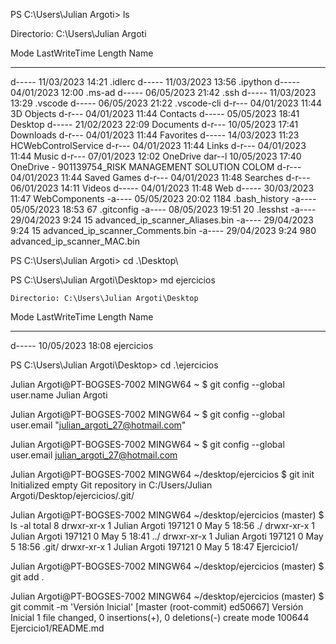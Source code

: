 PS C:\Users\Julian Argoti> ls

Directorio: C:\Users\Julian Argoti

Mode                 LastWriteTime         Length Name
----                 -------------         ------ ----
d-----        11/03/2023     14:21                .idlerc
d-----        11/03/2023     13:56                .ipython
d-----        04/01/2023     12:00                .ms-ad
d-----        06/05/2023     21:42                .ssh
d-----        11/03/2023     13:29                .vscode
d-----        06/05/2023     21:22                .vscode-cli
d-r---        04/01/2023     11:44                3D Objects
d-r---        04/01/2023     11:44                Contacts
d-----        05/05/2023     18:41                Desktop
d-----        21/02/2023     22:09                Documents
d-r---        10/05/2023     17:41                Downloads
d-r---        04/01/2023     11:44                Favorites
d-----        14/03/2023     11:23                HCWebControlService
d-r---        04/01/2023     11:44                Links
d-r---        04/01/2023     11:44                Music
d-r---        07/01/2023     12:02                OneDrive
dar--l        10/05/2023     17:40                OneDrive - 901139754_RISK MANAGEMENT SOLUTION COLOM
d-r---        04/01/2023     11:44                Saved Games
d-r---        04/01/2023     11:48                Searches
d-r---        06/01/2023     14:11                Videos
d-----        04/01/2023     11:48                Web
d-----        30/03/2023     11:47                WebComponents
-a----        05/05/2023     20:02           1184 .bash_history
-a----        05/05/2023     18:53             67 .gitconfig
-a----        08/05/2023     19:51             20 .lesshst
-a----        29/04/2023      9:24             15 advanced_ip_scanner_Aliases.bin
-a----        29/04/2023      9:24             15 advanced_ip_scanner_Comments.bin
-a----        29/04/2023      9:24            980 advanced_ip_scanner_MAC.bin

PS C:\Users\Julian Argoti> cd .\Desktop\

PS C:\Users\Julian Argoti\Desktop> md ejercicios


    Directorio: C:\Users\Julian Argoti\Desktop


Mode                 LastWriteTime         Length Name
----                 -------------         ------ ----
d-----        10/05/2023     18:08                ejercicios

PS C:\Users\Julian Argoti\Desktop> cd .\ejercicios

Julian Argoti@PT-BOGSES-7002 MINGW64 ~
$ git config --global user.name
Julian Argoti

Julian Argoti@PT-BOGSES-7002 MINGW64 ~
$ git config --global user.email "julian_argoti_27@hotmail.com"

Julian Argoti@PT-BOGSES-7002 MINGW64 ~
$ git config --global user.email
julian_argoti_27@hotmail.com

Julian Argoti@PT-BOGSES-7002 MINGW64 ~/desktop/ejercicios
$ git init
Initialized empty Git repository in C:/Users/Julian Argoti/Desktop/ejercicios/.git/

Julian Argoti@PT-BOGSES-7002 MINGW64 ~/desktop/ejercicios (master)
$ ls -al
total 8
drwxr-xr-x 1 Julian Argoti 197121 0 May  5 18:56 ./
drwxr-xr-x 1 Julian Argoti 197121 0 May  5 18:41 ../
drwxr-xr-x 1 Julian Argoti 197121 0 May  5 18:56 .git/
drwxr-xr-x 1 Julian Argoti 197121 0 May  5 18:47 Ejercicio1/

Julian Argoti@PT-BOGSES-7002 MINGW64 ~/desktop/ejercicios (master)
$ git add .

Julian Argoti@PT-BOGSES-7002 MINGW64 ~/desktop/ejercicios (master)
$ git commit -m 'Versión Inicial'
[master (root-commit) ed50667] Versión Inicial
 1 file changed, 0 insertions(+), 0 deletions(-)
 create mode 100644 Ejercicio1/README.md